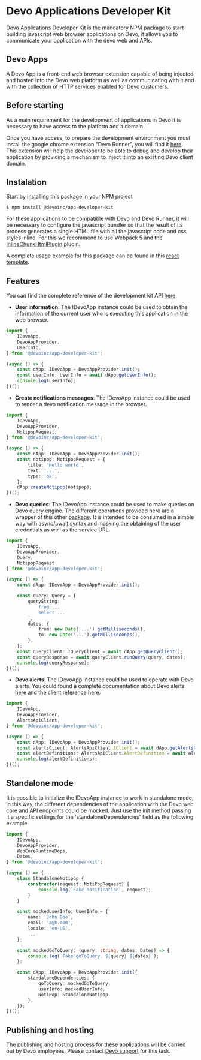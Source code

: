 # Devo Applications Developer Kit

Devo Applications Developer Kit is the mandatory NPM package to start building
javascript web browser applications on Devo, it allows you to
communicate your application with the devo web and APIs.

## Devo Apps

A Devo App is a front-end web browser extension capable of being injected and hosted into the Devo web platform as well as communicating with it and with the collection of HTTP services enabled for Devo customers.

## Before starting

As a main requirement for the development of applications in Devo it is necessary to have access to the platform and a domain.

Once you have access, to prepare the development environment you must install the google chrome extension "Devo Runner", you will find it [here](https://chrome.google.com/webstore/detail/devo-runner/apjjdfhcegcemhdhaeadkddbjhgfplmo). This extension will help the developer to be able to debug and develop their application by providing a mechanism to inject it into an existing Devo client domain.

## Instalation

Start by installing this package in your NPM project

```npm
$ npm install @devoinc/app-developer-kit
```

For these applications to be compatible with Devo and Devo Runner, it will be necessary to configure the javascript bundler so that the result of its process generates a single HTML file with all the javascript code and css styles inline. For this we recommend to use Webpack 5 and the [InlineChunkHtmlPlugin](https://www.npmjs.com/package/inline-chunk-html-plugin) plugin.

A complete usage example for this package can be found in this [react template](https://github.com/DevoInc/React-App-Template).

## Features

You can find the complete reference of the development kit API [here](https://devoinc.github.io/App-Developer-Kit/).

- **User information**:
The IDevoApp instance could be used to obtain the information of the current user who is executing this application in the web browser. 

```ts
import { 
    IDevoApp, 
    DevoAppProvider, 
    UserInfo,
} from '@devoinc/app-developer-kit';

(async () => {
    const dApp: IDevoApp = DevoAppProvider.init();
    const userInfo: UserInfo = await dApp.getUserInfo();
    console.log(userInfo);
})();
```

- **Create notifications messages**:
The IDevoApp instance could be used to render a devo notification message in the browser.

```ts
import { 
    IDevoApp, 
    DevoAppProvider, 
    NotipopRequest,
} from '@devoinc/app-developer-kit';

(async () => {
    const dApp: IDevoApp = DevoAppProvider.init();
    const notipop: NotipopRequest = {
        title: 'Hello world',
        text: '...',
        type: 'ok',
    };
    dApp.createNotipop(notipop);
})();
```

- **Devo queries**:
The IDevoApp instance could be used to make queries on Devo query engine. The different operations provided here are a wrapper of this other [package](https://github.com/DevoInc/browser-sdk). It is intended to be consumed in a simple way with async/await syntax and masking the obtaining of the user credentials as well as the service URL.

```ts
import { 
    IDevoApp, 
    DevoAppProvider, 
    Query, 
    NotipopRequest 
} from '@devoinc/app-developer-kit';

(async () => {
    const dApp: IDevoApp = DevoAppProvider.init();

    const query: Query = {
        queryString: `
            from ...
            select ...
        `,
        dates: {
            from: new Date('...').getMilliseconds(),
            to: new Date('...').getMilliseconds(),
        },
    };
    const queryClient: IQueryClient = await dApp.getQueryClient();
    const queryResponse = await queryClient.runQuery(query, dates);
    console.log(queryResponse);
})();
```

- **Devo alerts**:
The IDevoApp instance could be used to operate with Devo alerts. You could found a complete documentation about Devo alerts [here](https://docs.devo.com/space/latest/95128644/Alerts%20API) and the client reference [here](https://devoinc.github.io/alerts-api-client/).

```ts
import { 
    IDevoApp, 
    DevoAppProvider, 
    AlertsApiClient,
} from '@devoinc/app-developer-kit';

(async () => {
    const dApp: IDevoApp = DevoAppProvider.init();
    const alertsClient: AlertsApiClient.IClient = await dApp.getAlertsClient('alertsApiUrl');
    const alertDefinitions: AlertsApiClient.AlertDefinition = await alertsClient.getAlerts();
    console.log(alertDefinitions);
})();
```

## Standalone mode

It is possible to initialize the IDevoApp instance to work in standalone mode, in this way, the different dependencies of the application with the Devo web core and API endpoints could be mocked. Just use the init method passing it a specific settings for the 'standaloneDependencies' field as the following example.

```ts
import { 
    IDevoApp, 
    DevoAppProvider,
    WebCoreRuntimeDeps,
    Dates,
} from '@devoinc/app-developer-kit';

(async () => {
    class StandaloneNotipop {
        constructor(request: NotiPopRequest) {
            console.log(`Fake notification`, request);
        }
    }

    const mockedUserInfo: UserInfo = {
        name: 'John Doe',
        email: 'a@b.com',
        locale: 'en-US',
        ...
    };

    const mockedGoToQuery: (query: string, dates: Dates) => {
        console.log(`Fake goToQuery. ${query} ${dates}`);
    };

    const dApp: IDevoApp = DevoAppProvider.init({
        standaloneDependencies: {
            goToQuery: mockedGoToQuery,
            userInfo: mockedUserInfo,
            NotiPop: StandaloneNotipop,
        },
    });
})();
```

## Publishing and hosting

The publishing and hosting process for these applications will be carried out by Devo employees. Please contact [Devo support](https://www.devo.com/legal-hub/support-services/) for this task.
